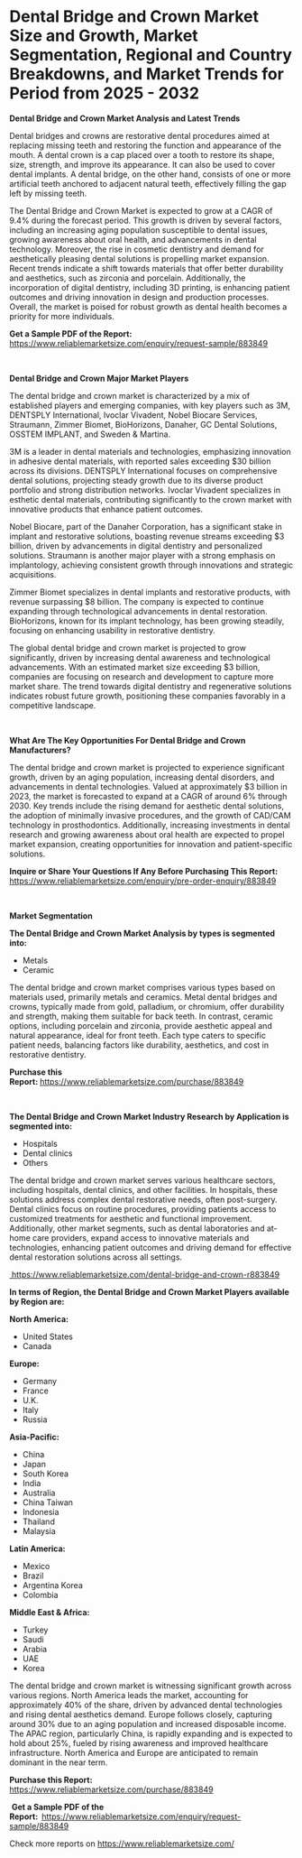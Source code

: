 <p><h1>Dental Bridge and Crown Market Size and Growth, Market Segmentation, Regional and Country Breakdowns, and Market Trends for Period from 2025 -  2032</h1></p><p><strong>Dental Bridge and Crown Market Analysis and Latest Trends</strong></p>
<p><p>Dental bridges and crowns are restorative dental procedures aimed at replacing missing teeth and restoring the function and appearance of the mouth. A dental crown is a cap placed over a tooth to restore its shape, size, strength, and improve its appearance. It can also be used to cover dental implants. A dental bridge, on the other hand, consists of one or more artificial teeth anchored to adjacent natural teeth, effectively filling the gap left by missing teeth.</p><p>The Dental Bridge and Crown Market is expected to grow at a CAGR of 9.4% during the forecast period. This growth is driven by several factors, including an increasing aging population susceptible to dental issues, growing awareness about oral health, and advancements in dental technology. Moreover, the rise in cosmetic dentistry and demand for aesthetically pleasing dental solutions is propelling market expansion. Recent trends indicate a shift towards materials that offer better durability and aesthetics, such as zirconia and porcelain. Additionally, the incorporation of digital dentistry, including 3D printing, is enhancing patient outcomes and driving innovation in design and production processes. Overall, the market is poised for robust growth as dental health becomes a priority for more individuals.</p></p>
<p><strong>Get a Sample PDF of the Report:&nbsp;</strong> <a href="https://www.reliablemarketsize.com/enquiry/request-sample/883849?utm_campaign=1789&utm_medium=2&utm_source=Github&utm_content=ia&utm_term=03032025&utm_id=dental-bridge-and-crown">https://www.reliablemarketsize.com/enquiry/request-sample/883849</a></p>
<p>&nbsp;</p>
<p><strong>Dental Bridge and Crown Major Market Players</strong></p>
<p><p>The dental bridge and crown market is characterized by a mix of established players and emerging companies, with key players such as 3M, DENTSPLY International, Ivoclar Vivadent, Nobel Biocare Services, Straumann, Zimmer Biomet, BioHorizons, Danaher, GC Dental Solutions, OSSTEM IMPLANT, and Sweden & Martina. </p><p>3M is a leader in dental materials and technologies, emphasizing innovation in adhesive dental materials, with reported sales exceeding $30 billion across its divisions. DENTSPLY International focuses on comprehensive dental solutions, projecting steady growth due to its diverse product portfolio and strong distribution networks. Ivoclar Vivadent specializes in esthetic dental materials, contributing significantly to the crown market with innovative products that enhance patient outcomes.</p><p>Nobel Biocare, part of the Danaher Corporation, has a significant stake in implant and restorative solutions, boasting revenue streams exceeding $3 billion, driven by advancements in digital dentistry and personalized solutions. Straumann is another major player with a strong emphasis on implantology, achieving consistent growth through innovations and strategic acquisitions.</p><p>Zimmer Biomet specializes in dental implants and restorative products, with revenue surpassing $8 billion. The company is expected to continue expanding through technological advancements in dental restoration. BioHorizons, known for its implant technology, has been growing steadily, focusing on enhancing usability in restorative dentistry.</p><p>The global dental bridge and crown market is projected to grow significantly, driven by increasing dental awareness and technological advancements. With an estimated market size exceeding $3 billion, companies are focusing on research and development to capture more market share. The trend towards digital dentistry and regenerative solutions indicates robust future growth, positioning these companies favorably in a competitive landscape.</p></p>
<p>&nbsp;</p>
<p><strong>What Are The Key Opportunities For Dental Bridge and Crown Manufacturers?</strong></p>
<p><p>The dental bridge and crown market is projected to experience significant growth, driven by an aging population, increasing dental disorders, and advancements in dental technologies. Valued at approximately $3 billion in 2023, the market is forecasted to expand at a CAGR of around 6% through 2030. Key trends include the rising demand for aesthetic dental solutions, the adoption of minimally invasive procedures, and the growth of CAD/CAM technology in prosthodontics. Additionally, increasing investments in dental research and growing awareness about oral health are expected to propel market expansion, creating opportunities for innovation and patient-specific solutions.</p></p>
<p><strong>Inquire or Share Your Questions If Any Before Purchasing This Report:</strong> <a href="https://www.reliablemarketsize.com/enquiry/pre-order-enquiry/883849?utm_campaign=1789&utm_medium=2&utm_source=Github&utm_content=ia&utm_term=03032025&utm_id=dental-bridge-and-crown">https://www.reliablemarketsize.com/enquiry/pre-order-enquiry/883849</a></p>
<p>&nbsp;</p>
<p><strong>Market Segmentation</strong></p>
<p><strong>The Dental Bridge and Crown Market Analysis by types is segmented into:</strong></p>
<p><ul><li>Metals</li><li>Ceramic</li></ul></p>
<p><p>The dental bridge and crown market comprises various types based on materials used, primarily metals and ceramics. Metal dental bridges and crowns, typically made from gold, palladium, or chromium, offer durability and strength, making them suitable for back teeth. In contrast, ceramic options, including porcelain and zirconia, provide aesthetic appeal and natural appearance, ideal for front teeth. Each type caters to specific patient needs, balancing factors like durability, aesthetics, and cost in restorative dentistry.</p></p>
<p><strong>Purchase this Report:&nbsp;</strong><a href="https://www.reliablemarketsize.com/purchase/883849?utm_campaign=1789&utm_medium=2&utm_source=Github&utm_content=ia&utm_term=03032025&utm_id=dental-bridge-and-crown">https://www.reliablemarketsize.com/purchase/883849</a></p>
<p>&nbsp;</p>
<p><strong>The Dental Bridge and Crown Market Industry Research by Application is segmented into:</strong></p>
<p><ul><li>Hospitals</li><li>Dental clinics</li><li>Others</li></ul></p>
<p><p>The dental bridge and crown market serves various healthcare sectors, including hospitals, dental clinics, and other facilities. In hospitals, these solutions address complex dental restorative needs, often post-surgery. Dental clinics focus on routine procedures, providing patients access to customized treatments for aesthetic and functional improvement. Additionally, other market segments, such as dental laboratories and at-home care providers, expand access to innovative materials and technologies, enhancing patient outcomes and driving demand for effective dental restoration solutions across all settings.</p></p>
<p><a href="https://www.reliablemarketsize.com/dental-bridge-and-crown-r883849?utm_campaign=1789&utm_medium=2&utm_source=Github&utm_content=ia&utm_term=03032025&utm_id=dental-bridge-and-crown">&nbsp;https://www.reliablemarketsize.com/dental-bridge-and-crown-r883849</a></p>
<p><strong>In terms of Region, the Dental Bridge and Crown Market Players available by Region are:</strong></p>
<p>
    <p> <strong> North America: </strong>
        <ul>
            <li>United States</li>
            <li>Canada</li>
        </ul>
        </p> 
    <p> <strong> Europe: </strong>
        <ul>
            <li>Germany</li>
            <li>France</li>
            <li>U.K.</li>
            <li>Italy</li>
            <li>Russia</li>
        </ul>
        </p> 
    <p> <strong> Asia-Pacific: </strong>
        <ul>
            <li>China</li>
            <li>Japan</li>
            <li>South Korea</li>
            <li>India</li>
            <li>Australia</li>
            <li>China Taiwan</li>
            <li>Indonesia</li>
            <li>Thailand</li>
            <li>Malaysia</li>
        </ul>
        </p> 
    <p> <strong> Latin America: </strong>
        <ul>
            <li>Mexico</li>
            <li>Brazil</li>
            <li>Argentina Korea</li>
            <li>Colombia</li>
        </ul>
        </p> 
    <p> <strong> Middle East & Africa: </strong>
        <ul>
            <li>Turkey</li>
            <li>Saudi</li>
            <li>Arabia</li>
            <li>UAE</li>
            <li>Korea</li>
        </ul>
    </p>
    </p>
<p><p>The dental bridge and crown market is witnessing significant growth across various regions. North America leads the market, accounting for approximately 40% of the share, driven by advanced dental technologies and rising dental aesthetics demand. Europe follows closely, capturing around 30% due to an aging population and increased disposable income. The APAC region, particularly China, is rapidly expanding and is expected to hold about 25%, fueled by rising awareness and improved healthcare infrastructure. North America and Europe are anticipated to remain dominant in the near term.</p></p>
<p><strong>Purchase this Report: </strong><a href="https://www.reliablemarketsize.com/purchase/883849?utm_campaign=1789&utm_medium=2&utm_source=Github&utm_content=ia&utm_term=03032025&utm_id=dental-bridge-and-crown">https://www.reliablemarketsize.com/purchase/883849</a></p>
<p>&nbsp;<strong>Get a Sample PDF of the Report:&nbsp;&nbsp;</strong><a href="https://www.reliablemarketsize.com/enquiry/request-sample/883849?utm_campaign=1789&utm_medium=2&utm_source=Github&utm_content=ia&utm_term=03032025&utm_id=dental-bridge-and-crown">https://www.reliablemarketsize.com/enquiry/request-sample/883849</a></p>
<p><strong></strong></p>
<p>Check more reports on <a href="https://www.reliablemarketsize.com/?utm_campaign=1789&utm_medium=2&utm_source=Github&utm_content=ia&utm_term=03032025&utm_id=dental-bridge-and-crown">https://www.reliablemarketsize.com/</a></p>